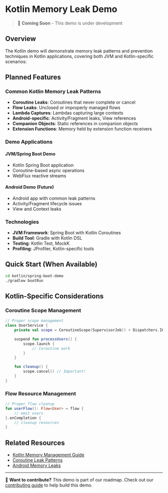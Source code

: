 # Kotlin Memory Leak Demo

> 🚧 **Coming Soon** - This demo is under development

## Overview

The Kotlin demo will demonstrate memory leak patterns and prevention techniques in Kotlin applications, covering both JVM and Kotlin-specific scenarios:

## Planned Features

### Common Kotlin Memory Leak Patterns

- **Coroutine Leaks**: Coroutines that never complete or cancel
- **Flow Leaks**: Unclosed or improperly managed flows
- **Lambda Captures**: Lambdas capturing large contexts
- **Android-specific**: Activity/Fragment leaks, View references
- **Companion Objects**: Static references in companion objects
- **Extension Functions**: Memory held by extension function receivers

### Demo Applications

#### JVM/Spring Boot Demo

- Kotlin Spring Boot application
- Coroutine-based async operations
- WebFlux reactive streams

#### Android Demo (Future)

- Android app with common leak patterns
- Activity/Fragment lifecycle issues
- View and Context leaks

### Technologies

- **JVM Framework**: Spring Boot with Kotlin Coroutines
- **Build Tool**: Gradle with Kotlin DSL
- **Testing**: Kotlin Test, MockK
- **Profiling**: JProfiler, Kotlin-specific tools

## Quick Start (When Available)

```bash
cd kotlin/spring-boot-demo
./gradlew bootRun
```

## Kotlin-Specific Considerations

### Coroutine Scope Management

```kotlin
// Proper scope management
class UserService {
    private val scope = CoroutineScope(SupervisorJob() + Dispatchers.IO)

    suspend fun processUsers() {
        scope.launch {
            // Coroutine work
        }
    }

    fun cleanup() {
        scope.cancel() // Important!
    }
}
```

### Flow Resource Management

```kotlin
// Proper flow cleanup
fun userFlow(): Flow<User> = flow {
    // emit users
}.onCompletion {
    // cleanup resources
}
```

## Related Resources

- [Kotlin Memory Management Guide](../languages/kotlin.md)
- [Coroutine Leak Patterns](../patterns/coroutine-leaks.md)
- [Android Memory Leaks](../patterns/android-leaks.md)

---

📝 **Want to contribute?** This demo is part of our roadmap. Check out our [contributing guide](../../CONTRIBUTING.md) to help build this demo.
